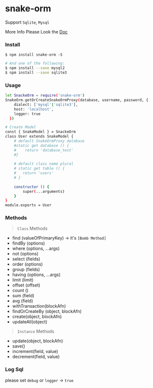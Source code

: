 # snake-orm
Support `Sqlite`, `Mysql`

More Info Please Look the [Doc](https://github.com/snake-npms/snake-orm/wiki)

### Install 

```
$ npm install snake-orm -S
```

```bash
# And one of the following:
$ npm install --save mysql2
$ npm install --save sqlite3
```

### Usage
```bash
let SnackeOrm = require('snake-orm')
SnakeOrm.getOrCreateSnakeOrmProxy(database, username, password, {
    dialect: ['mysql'|'sqlite3'], 
    host: 'localhost', 
    logger: true
  })

# Create Model
const { SnakeModel } = SnackeOrm
class User extends SnakeModel {
    # default SnakeOrmProxy database
	#static get database () {
	#    return 'database_test'
	#}
	
	# default class name plural
	# static get table () {
	# 	return 'users'
	# }
	
	constructor () {
		super(...arguments)
	}
}
module.exports = User
```

### Methods
> `Class` Methods
- find (valueOfPrimaryKey) -> it's `[Bomb Method]`
- findBy (options)
- where (options, ...args)
- not (options)
- select (fields) 
- order (options)
- group (fields)
- having (options, ...args) 
- limit (limit)
- offset (offset)
- count ()
- sum (field)
- avg (field)
- withTransaction(blockAfn)
- findOrCreateBy (object, blockAfn)
- create(object, blockAfn)
- updateAll(object)
> `Instance` Methods
- update(object, blockAfn)
- save()
- increment(field, value)
- decrement(field, value)
### Log Sql
please set `debug` or `logger` -> `true`
